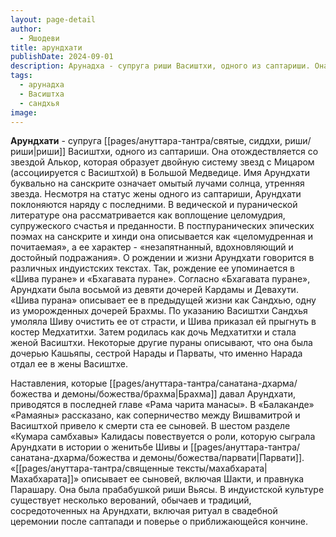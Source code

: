 ```yaml
---
layout: page-detail
author:
  - Яшодеви
title: арундхати
publishDate: 2024-09-01
description: Арунадха - супруга риши Васиштхи, одного из саптариши. Она отождествляется со звездой Алькор, которая образует двойную систему звезд с Мицаром (ассоциируется с Васиштхой) в Большой Медведице. Имя Арундхати буквально на санскрите означает омытый лучами солнца, утренняя звезда.
tags:
  - арунадха
  - Васиштха
  - сандхья
image:
---
```

**Арундхати** - супруга [[pages/ануттара-тантра/святые, сиддхи, риши/риши|риши]] Васиштхи, одного из саптариши. Она отождествляется со звездой Алькор, которая образует двойную систему звезд с Мицаром (ассоциируется с Васиштхой) в Большой Медведице. Имя Арундхати буквально на санскрите означает омытый лучами солнца, утренняя звезда.
Несмотря на статус жены одного из саптариши, Арундхати поклоняются наряду с последними. В ведической и пуранической литературе она рассматривается как воплощение целомудрия, супружеского счастья и преданности. В постпуранических эпических поэмах на санскрите и хинди она описывается как «целомудренная и почитаемая», а ее характер - «незапятнанный, вдохновляющий и достойный подражания».
О рождении и жизни Арундхати говорится в различных индуистских текстах. Так, рождение ее упоминается в «Шива пуране» и «Бхагавата пуране». Согласно «Бхагавата пуране», Арундхати была восьмой из девяти дочерей Кардамы и Девахути. «Шива пурана» описывает ее в предыдущей жизни как Сандхью, одну из уморожденных дочерей Брахмы. По указанию Васиштхи Сандхья умоляла Шиву очистить ее от страсти, и Шива приказал ей прыгнуть в костер Медхатитхи. Затем родилась как дочь Медхатитхи и стала женой Васиштхи. Некоторые другие пураны описывают, что она была дочерью Кашьяпы, сестрой Нарады и Парваты, что именно Нарада отдал ее в жены Васиштхе.

Наставления, которые [[pages/ануттара-тантра/санатана-дхарма/божества и демоны/божества/брахма|Брахма]] давал Арундхати, приводятся в последней главе «Рама чарита манасы». В «Балаканде» «Рамаяны» рассказано, как соперничество между Вишвамитрой и Васиштхой привело к смерти ста ее сыновей. В шестом разделе «Кумара самбхавы» Калидасы повествуется о роли, которую сыграла Арундхати в истории о женитьбе Шивы и [[pages/ануттара-тантра/санатана-дхарма/божества и демоны/божества/парвати|Парвати]]. «[[pages/ануттара-тантра/священные тексты/махабхарата|Махабхарата]]» описывает ее сыновей, включая Шакти, и правнука Парашару. Она была прабабушкой риши Вьясы.
В индуистской культуре существует несколько верований, обычаев и традиций, сосредоточенных на Арундхати, включая ритуал в свадебной церемонии после саптапади и поверье о приближающейся кончине.

